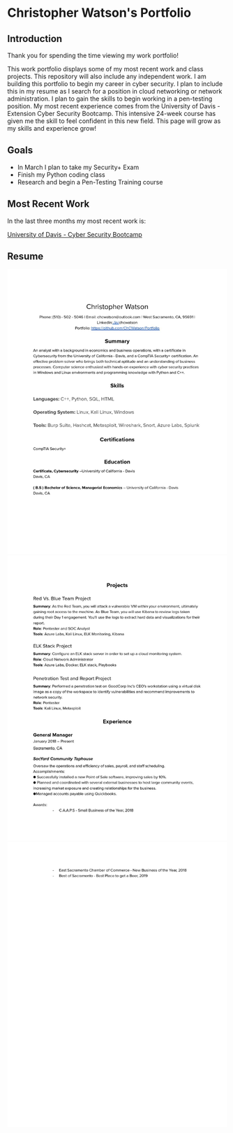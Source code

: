 # Christopher Watson's Portfolio
## Introduction
Thank you for spending the time viewing my work portfolio!   
   
This work portfolio displays some of my most recent work and class projects. This repository will also include any independent work. I am building this portfolio to begin my career in cyber security. I plan to include this in my resume as I search for a position in cloud networking or network administration. I plan to gain the skills to begin working in a pen-testing position. My most recent experience comes from the University of Davis - Extension Cyber Security Bootcamp. This intensive 24-week course has given me the skill to feel confident in this new field. This page will grow as my skills and experience grow!
   
   
   ## Goals
   - In March I plan to take my Security+ Exam
   - Finish my Python coding class
   - Research and begin a Pen-Testing Training course
      
     
## Most Recent Work  
     
In the last three months my most recent work is:
     
[University of Davis - Cyber Security Bootcamp](https://github.com/Plampking/Portfolio/tree/main/UC-Davis%20Extension%20Cyber%20Security%20Bootcamp)



## Resume
![Resume](https://github.com/ChCWatson/Portfolio/blob/main/Resume/%5BChristopher%20Watson%5D%20Resume.jpg)
![Resume2](https://github.com/ChCWatson/Portfolio/blob/main/Resume/%5BChristopher%20Watson%5D%20Resume_pg2.jpg)
![Resume3](https://github.com/ChCWatson/Portfolio/blob/main/Resume/%5BChristopher%20Watson%5D%20Resume_pg3.jpg)
